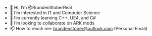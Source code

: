- 👋 Hi, I’m @BrandenStoberReal
- 👀 I’m interested in IT and Computer Science
- 🌱 I’m currently learning C++, UE4, and C#
- 💞️ I’m looking to collaborate on ARK mods
- 📫 How to reach me: brandenstober@outlook.com (Personal Email)

<!---
BrandenStoberReal/BrandenStoberReal is a ✨ special ✨ repository because its `README.md` (this file) appears on your GitHub profile.
You can click the Preview link to take a look at your changes.
--->
